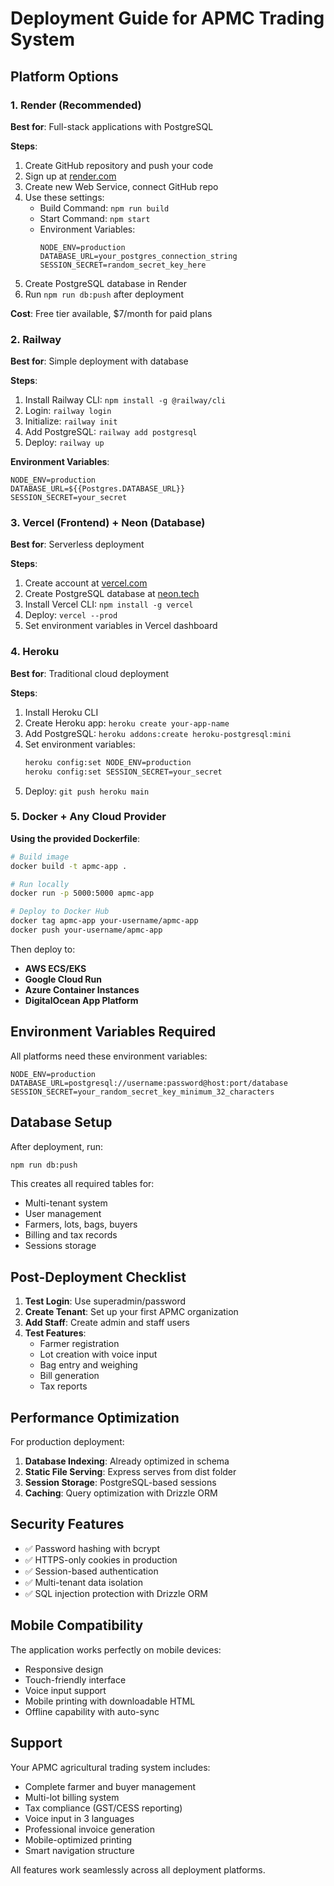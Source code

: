 # Deployment Guide for APMC Trading System

## Platform Options

### 1. Render (Recommended)
**Best for**: Full-stack applications with PostgreSQL

**Steps**:
1. Create GitHub repository and push your code
2. Sign up at [render.com](https://render.com)
3. Create new Web Service, connect GitHub repo
4. Use these settings:
   - Build Command: `npm run build`
   - Start Command: `npm start`
   - Environment Variables:
     ```
     NODE_ENV=production
     DATABASE_URL=your_postgres_connection_string
     SESSION_SECRET=random_secret_key_here
     ```
5. Create PostgreSQL database in Render
6. Run `npm run db:push` after deployment

**Cost**: Free tier available, $7/month for paid plans

### 2. Railway
**Best for**: Simple deployment with database

**Steps**:
1. Install Railway CLI: `npm install -g @railway/cli`
2. Login: `railway login`
3. Initialize: `railway init`
4. Add PostgreSQL: `railway add postgresql`
5. Deploy: `railway up`

**Environment Variables**:
```
NODE_ENV=production
DATABASE_URL=${{Postgres.DATABASE_URL}}
SESSION_SECRET=your_secret
```

### 3. Vercel (Frontend) + Neon (Database)
**Best for**: Serverless deployment

**Steps**:
1. Create account at [vercel.com](https://vercel.com)
2. Create PostgreSQL database at [neon.tech](https://neon.tech)
3. Install Vercel CLI: `npm install -g vercel`
4. Deploy: `vercel --prod`
5. Set environment variables in Vercel dashboard

### 4. Heroku
**Best for**: Traditional cloud deployment

**Steps**:
1. Install Heroku CLI
2. Create Heroku app: `heroku create your-app-name`
3. Add PostgreSQL: `heroku addons:create heroku-postgresql:mini`
4. Set environment variables:
   ```bash
   heroku config:set NODE_ENV=production
   heroku config:set SESSION_SECRET=your_secret
   ```
5. Deploy: `git push heroku main`

### 5. Docker + Any Cloud Provider

**Using the provided Dockerfile**:
```bash
# Build image
docker build -t apmc-app .

# Run locally
docker run -p 5000:5000 apmc-app

# Deploy to Docker Hub
docker tag apmc-app your-username/apmc-app
docker push your-username/apmc-app
```

Then deploy to:
- **AWS ECS/EKS**
- **Google Cloud Run**
- **Azure Container Instances**
- **DigitalOcean App Platform**

## Environment Variables Required

All platforms need these environment variables:

```env
NODE_ENV=production
DATABASE_URL=postgresql://username:password@host:port/database
SESSION_SECRET=your_random_secret_key_minimum_32_characters
```

## Database Setup

After deployment, run:
```bash
npm run db:push
```

This creates all required tables for:
- Multi-tenant system
- User management
- Farmers, lots, bags, buyers
- Billing and tax records
- Sessions storage

## Post-Deployment Checklist

1. **Test Login**: Use superadmin/password
2. **Create Tenant**: Set up your first APMC organization
3. **Add Staff**: Create admin and staff users
4. **Test Features**: 
   - Farmer registration
   - Lot creation with voice input
   - Bag entry and weighing
   - Bill generation
   - Tax reports

## Performance Optimization

For production deployment:

1. **Database Indexing**: Already optimized in schema
2. **Static File Serving**: Express serves from dist folder
3. **Session Storage**: PostgreSQL-based sessions
4. **Caching**: Query optimization with Drizzle ORM

## Security Features

- ✅ Password hashing with bcrypt
- ✅ HTTPS-only cookies in production
- ✅ Session-based authentication
- ✅ Multi-tenant data isolation
- ✅ SQL injection protection with Drizzle ORM

## Mobile Compatibility

The application works perfectly on mobile devices:
- Responsive design
- Touch-friendly interface
- Voice input support
- Mobile printing with downloadable HTML
- Offline capability with auto-sync

## Support

Your APMC agricultural trading system includes:
- Complete farmer and buyer management
- Multi-lot billing system
- Tax compliance (GST/CESS reporting)
- Voice input in 3 languages
- Professional invoice generation
- Mobile-optimized printing
- Smart navigation structure

All features work seamlessly across all deployment platforms.
